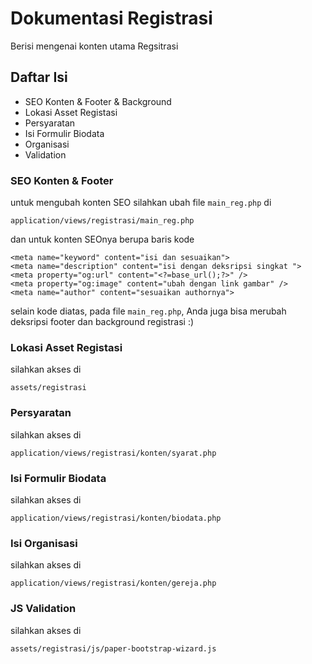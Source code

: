 # Dokumentasi Registrasi 
<!-- Indra Kusuma - versi 0.1 -->
Berisi mengenai konten utama Regsitrasi

## Daftar Isi
- SEO Konten & Footer & Background
- Lokasi Asset Registasi
- Persyaratan
- Isi Formulir Biodata
- Organisasi
- Validation

### SEO Konten & Footer
untuk mengubah konten SEO silahkan ubah file `main_reg.php` di 
```
application/views/registrasi/main_reg.php
```
dan untuk konten SEOnya berupa baris kode 
```
<meta name="keyword" content="isi dan sesuaikan">
<meta name="description" content="isi dengan deksripsi singkat ">
<meta property="og:url" content="<?=base_url();?>" />
<meta property="og:image" content="ubah dengan link gambar" />
<meta name="author" content="sesuaikan authornya">
```
selain kode diatas, pada file `main_reg.php`, Anda juga bisa merubah deksripsi footer dan background registrasi :)

### Lokasi Asset Registasi
silahkan akses di
```
assets/registrasi
```

### Persyaratan
silahkan akses di 
```
application/views/registrasi/konten/syarat.php
```

### Isi Formulir Biodata
silahkan akses di 
```
application/views/registrasi/konten/biodata.php
```

### Isi Organisasi
silahkan akses di 
```
application/views/registrasi/konten/gereja.php
```

### JS Validation
silahkan akses di 
```
assets/registrasi/js/paper-bootstrap-wizard.js
```